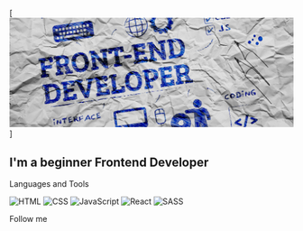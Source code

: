[![Header](https://github.com/rosliy/rosliy/blob/main/assets/Header.jpg)]

## I'm a beginner Frontend Developer

Languages and Tools

![HTML](https://img.shields.io/badge/HTML-305453?style=for-the-badge&logo=html5)
![CSS](https://img.shields.io/badge/CSS-305453?style=for-the-badge&logo=CSS3)
![JavaScript](https://img.shields.io/badge/JavaScript-305453?style=for-the-badge&logo=JavaScript)
![React](https://img.shields.io/badge/React-305453?style=for-the-badge&logo=React)
![SASS](https://img.shields.io/badge/SASS-305453?style=for-the-badge&logo=SASS)

Follow me


